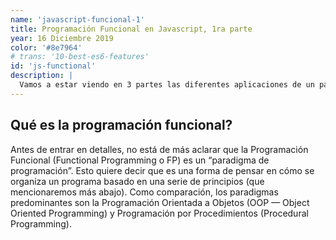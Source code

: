 ```yaml
---
name: 'javascript-funcional-1'
title: Programación Funcional en Javascript, 1ra parte
year: 16 Diciembre 2019
color: '#8e7964'
# trans: '10-best-es6-features'
id: 'js-functional'
description: |
  Vamos a estar viendo en 3 partes las diferentes aplicaciones de un paradigma de programación como es la programación funcional aplicado a javascript.
---
```


## Qué es la programación funcional?

Antes de entrar en detalles, no está de más aclarar que la Programación Funcional (Functional Programming o FP) es un “paradigma de programación”. Esto quiere decir que es una forma de pensar en cómo se organiza un programa basado en una serie de principios (que mencionaremos más abajo). Como comparación, los paradigmas predominantes son la Programación Orientada a Objetos (OOP — Object Oriented Programming) y Programación por Procedimientos (Procedural Programming).